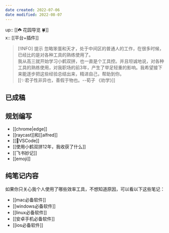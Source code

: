 ```yaml
---
date created: 2022-07-06
date modified: 2022-08-07
---
```


up:: [[☘️ 花园导览 🍀]]  
x:: [[平台+插件]]

> [!INFO] 提示
>忽略笨蛋和天才，处于中间区的普通人的工作，在很多时候，已经比的是对各种工具的熟练使用了。  
>我从高三就开始学习小鹤双拼，也一直是个工具控。并且坦诚地说，对各种工具的熟练使用，对我职场的前3年，产生了举足轻重的影响。我希望接下来能逐步把这些经验总结出来，精进自己，帮助到你。  
>[[✨君子性非异也，善假于物也。--荀子 《劝学》]]

## 已成稿

## 规划编写

- [[chrome|edge]]
- [[raycast]]和[[alfred]]
- [[🤖VSCode]]
- [[使用小鹤双拼12年，我收获了什么]]
- [[飞书妙记]]
- [[emoji]]

## 纯笔记内容

如果你只关心我个人使用了哪些效率工具，不想知道原因，可以看以下这些笔记：

- [[mac必备软件]]
- [[windows必备软件]]
- [[linux必备软件]]
- [[安卓手机必备软件]]
- [[ios必备软件]]
